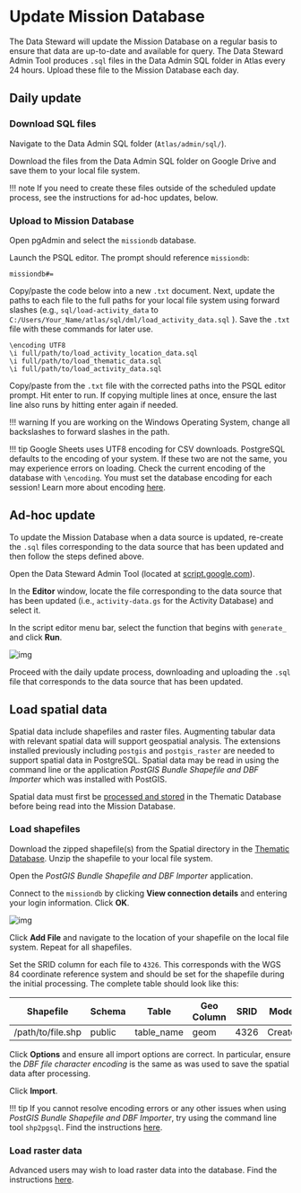 # Update Mission Database

The Data Steward will update the Mission Database on a regular basis to ensure that data are up-to-date and available for query. The Data Steward Admin Tool produces `.sql` files in the Data Admin SQL folder in Atlas every 24 hours. Upload these file to the Mission Database each day. 

## Daily update

### Download SQL files

Navigate to the Data Admin SQL folder (`Atlas/admin/sql/`).

Download the files from the Data Admin SQL folder on Google Drive and save them to your local file system.

!!! note
    If you need to create these files outside of the scheduled update process, see the instructions for ad-hoc updates, below.

### Upload to Mission Database

Open pgAdmin and select the `missiondb` database.

Launch the PSQL editor. The prompt should reference `missiondb`:	

```
missiondb#=
```

Copy/paste the code below into a new `.txt` document. Next, update the paths to each file to the full paths for your local file system using forward slashes (e.g., `sql/load-activity_data` to `C:/Users/Your_Name/atlas/sql/dml/load_activity_data.sql` ). Save the `.txt` file with these commands for later use.

```
\encoding UTF8
\i full/path/to/load_activity_location_data.sql
\i full/path/to/load_thematic_data.sql
\i full/path/to/load_activity_data.sql
```

Copy/paste from the `.txt` file with the corrected paths into the PSQL editor prompt. Hit enter to run. If copying multiple lines at once, ensure the last line also runs by hitting enter again if needed.

!!! warning
    If you are working on the Windows Operating System, change all backslashes to forward slashes in the path.

!!! tip
    Google Sheets uses UTF8 encoding for CSV downloads. PostgreSQL defaults to the encoding of your system. If these two are not the same, you may experience errors on loading. Check the current encoding of the database with `\encoding`. You must set the database encoding for each session! Learn more about encoding [here](../knowledge/base/encoding.md).

## Ad-hoc update

To update the Mission Database when a data source is updated, re-create the `.sql` files corresponding to the data source that has been updated and then follow the steps defined above.

Open the Data Steward Admin Tool (located at [script.google.com](https://script.google.com/home)).

In the **Editor** window, locate the file corresponding to the data source that has been updated (i.e., `activity-data.gs` for the Activity Database) and select it.

In the script editor menu bar, select the function that begins with `generate_` and click **Run**.

![img](https://storage.googleapis.com/ei-dev-assets/assets/chrome_BJVZTbKuOY.png)

Proceed with the daily update process, downloading and uploading the `.sql` file that corresponds to the data source that has been updated.

## Load spatial data

Spatial data include shapefiles and raster files. Augmenting tabular data with relevant spatial data will support geospatial analysis. The extensions installed previously including `postgis` and `postgis_raster` are needed to support spatial data in PostgreSQL. Spatial data may be read in using the command line or the application *PostGIS Bundle Shapefile and DBF Importer* which was installed with PostGIS. 

Spatial data must first be [processed and stored](../usage/update-thematicdb.md#spatial-data-processing-steps) in the Thematic Database before being read into the Mission Database. 

### Load shapefiles

Download the zipped shapefile(s) from the Spatial directory in the [Thematic Database](../components/thematic-database.md). Unzip the shapefile to your local file system. 

Open the *PostGIS Bundle Shapefile and DBF Importer* application.

Connect to the `missiondb` by clicking **View connection details** and entering your login information. Click **OK**.

![img](https://storage.googleapis.com/ei-dev-assets/assets/shp2pgsql-gui_5BP85424Xg.png)



Click **Add File** and navigate to the location of your shapefile on the local file system. Repeat for all shapefiles.

Set the SRID column for each file to `4326`. This corresponds with the WGS 84 coordinate reference system and should be set for the shapefile during the initial processing. The complete table should look like this:

| Shapefile | Schema | Table | Geo Column | SRID | Mode | Rm|
| ------------- | ---- | ---- | ---- | ---- | ---- | ---- |
|/path/to/file.shp| public | table_name | geom | 4326 | Create | [ ] |

Click **Options** and ensure all import options are correct. In particular, ensure the *DBF file character encoding* is the same as was used to save the spatial data after processing.

Click **Import**.

!!! tip
    If you cannot resolve encoding errors or any other issues when using *PostGIS Bundle Shapefile and DBF Importer*, try using the command line tool `shp2pgsql`. Find the instructions [here](../usage/update-thematicdb.md#add-spatial-data).

### Load raster data

Advanced users may wish to load raster data into the database. Find the instructions [here](../../knowledge/base/raster2pgsql).